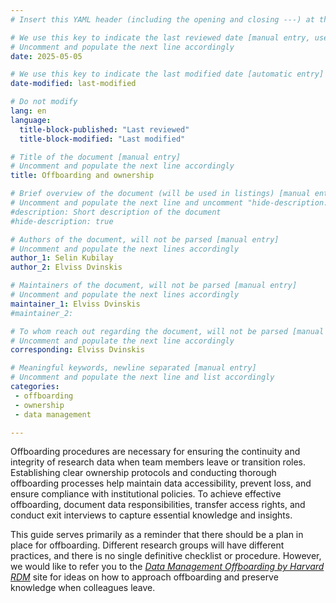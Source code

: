 ```yaml
---
# Insert this YAML header (including the opening and closing ---) at the beginning of the document and fill it out accordingly

# We use this key to indicate the last reviewed date [manual entry, use YYYY-MM-DD]
# Uncomment and populate the next line accordingly
date: 2025-05-05

# We use this key to indicate the last modified date [automatic entry]
date-modified: last-modified

# Do not modify
lang: en
language: 
  title-block-published: "Last reviewed"
  title-block-modified: "Last modified"

# Title of the document [manual entry]
# Uncomment and populate the next line accordingly
title: Offboarding and ownership

# Brief overview of the document (will be used in listings) [manual entry]
# Uncomment and populate the next line and uncomment "hide-description: true".
#description: Short description of the document
#hide-description: true

# Authors of the document, will not be parsed [manual entry]
# Uncomment and populate the next lines accordingly
author_1: Selin Kubilay
author_2: Elviss Dvinskis

# Maintainers of the document, will not be parsed [manual entry]
# Uncomment and populate the next lines accordingly
maintainer_1: Elviss Dvinskis
#maintainer_2:

# To whom reach out regarding the document, will not be parsed [manual entry]
# Uncomment and populate the next line accordingly
corresponding: Elviss Dvinskis

# Meaningful keywords, newline separated [manual entry]
# Uncomment and populate the next line and list accordingly
categories: 
 - offboarding
 - ownership
 - data management

---
```


Offboarding procedures are necessary for ensuring the continuity and integrity of research data when team members leave or transition roles. Establishing clear ownership protocols and conducting thorough offboarding processes help maintain data accessibility, prevent loss, and ensure compliance with institutional policies. To achieve effective offboarding, document data responsibilities, transfer access rights, and conduct exit interviews to capture essential knowledge and insights. 

This guide serves primarily as a reminder that there should be a plan in place for offboarding. Different research groups will have different practices, and there is no single definitive checklist or procedure. However, we would like to refer you to the [*Data Management Offboarding by Harvard RDM*](https://datamanagement.hms.harvard.edu/about/where-start/data-management-offboarding#:~:text=Offboarding%20Checklist%20Document) site for ideas on how to approach offboarding and preserve knowledge when colleagues leave.